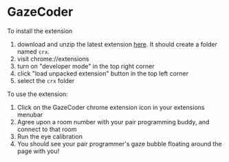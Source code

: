 # GazeCoder

To install the extension

1. download and unzip the latest extension [here](https://github.com/jiangts/GazeCoder/raw/master/crx/releases/latest.zip). It should create a folder named `crx`.
2. visit chrome://extensions
3. turn on "developer mode" in the top right corner
4. click "load unpacked extension" button in the top left corner
5. select the `crx` folder


To use the extension:

1. Click on the GazeCoder chrome extension icon in your extensions menubar
2. Agree upon a room number with your pair programming buddy, and connect to that room
3. Run the eye calibration
4. You should see your pair programmer's gaze bubble floating around the page with you!
